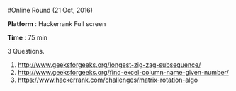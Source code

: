#Online Round (21 Oct, 2016)

**Platform** : Hackerrank Full screen

**Time** : 75 min

3 Questions.

1. http://www.geeksforgeeks.org/longest-zig-zag-subsequence/
2. http://www.geeksforgeeks.org/find-excel-column-name-given-number/
3. https://www.hackerrank.com/challenges/matrix-rotation-algo
